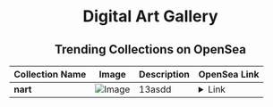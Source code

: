 <div align="center">

# Digital Art Gallery

## Trending Collections on OpenSea

| Collection Name                       | Image                                                                                     | Description                       | OpenSea Link                                                                                          |
|---------------------------------------|-------------------------------------------------------------------------------------------|-----------------------------------|--------------------------------------------------------------------------------------------------------|
| **nart** | ![Image](https://i.seadn.io/s/raw/files/43858f5a56b4b369a82d71bf23e9fbf2.jpg?w=500&auto=format?w=200&auto=format) | 13asdd | <details><summary>Link</summary>[nart](https://opensea.io/collection/nart-6)</details> |

</div>